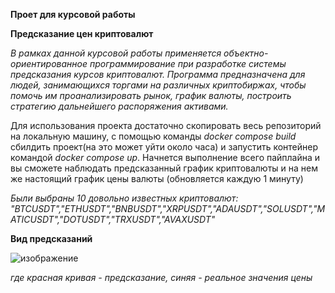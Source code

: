 **Проет для курсовой работы**

**Предсказание цен криптовалют**

*В рамках данной курсовой работы применяется объектно-ориентированное программирование при разработке системы предсказания курсов криптовалют. Программа предназначена для людей, занимающихся торгами на различных криптобиржах, чтобы помочь им проанализировать рынок, график валюты, построить стратегию дальнейшего распоряжения активами.*

Для использования проекта достаточно скопировать весь репозиторий на локальную машину, с помощью команды *docker compose build* сбилдить проект(на это может уйти около часа) и запустить контейнер командой *docker compose up*. Начнется выполнение всего пайплайна и вы сможете наблюдать предсказанный график криптовалюты и на нем же настоящий график цены валюты (обновляется каждую 1 минуту)

*Были выбраны 10 довольно известных криптовалют: "BTCUSDT","ETHUSDT","BNBUSDT","XRPUSDT","ADAUSDT","SOLUSDT","MATICUSDT","DOTUSDT","TRXUSDT","AVAXUSDT"*


**Вид предсказаний**

![изображение](https://github.com/user-attachments/assets/0e347675-af2d-437b-99f7-3c41669e3d47)

*где красная кривая - предсказание, синяя - реальное значения цены*
